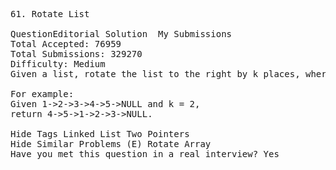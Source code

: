 <pre>
61. Rotate List  

QuestionEditorial Solution  My Submissions
Total Accepted: 76959
Total Submissions: 329270
Difficulty: Medium
Given a list, rotate the list to the right by k places, where k is non-negative.

For example:
Given 1->2->3->4->5->NULL and k = 2,
return 4->5->1->2->3->NULL.

Hide Tags Linked List Two Pointers
Hide Similar Problems (E) Rotate Array
Have you met this question in a real interview? Yes  
</pre>

